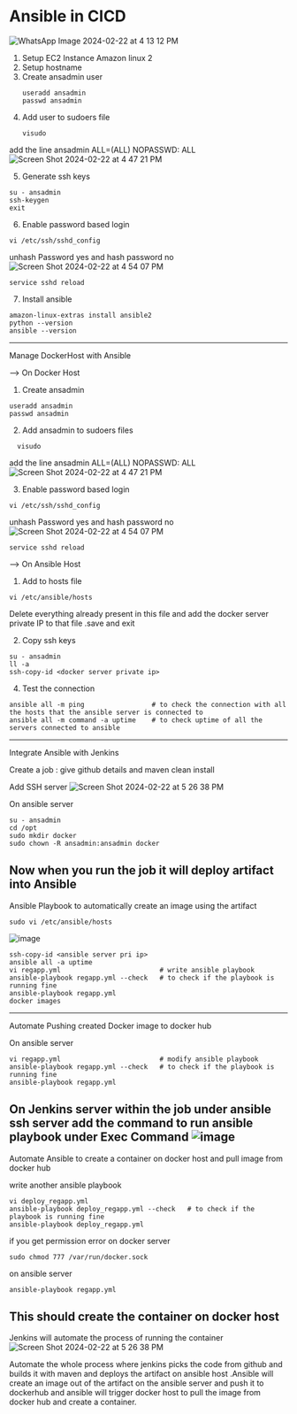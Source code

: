 # Ansible in CICD

![WhatsApp Image 2024-02-22 at 4 13 12 PM](https://github.com/tspoorthyreddy/CICD-with-Git-Jenkins-Ansible-K8s/assets/93954534/b241c7f6-f570-4e27-b1c3-04c6e2677bfe)

1. Setup EC2 Instance Amazon linux 2
2. Setup hostname
3. Create ansadmin user
   ```
   useradd ansadmin
   passwd ansadmin
   ```
4. Add user to sudoers file
   ```
   visudo
   ```
add the line ansadmin ALL=(ALL) NOPASSWD: ALL
![Screen Shot 2024-02-22 at 4 47 21 PM](https://github.com/tspoorthyreddy/CICD-with-Git-Jenkins-Ansible-K8s/assets/93954534/3fae2c36-48e5-42f7-b3c3-74a675f02a9e)

5. Generate ssh keys
```
su - ansadmin
ssh-keygen
exit
```
6. Enable password based login
```
vi /etc/ssh/sshd_config
```
unhash Password yes and hash password no
![Screen Shot 2024-02-22 at 4 54 07 PM](https://github.com/tspoorthyreddy/CICD-with-Git-Jenkins-Ansible-K8s/assets/93954534/7c0cea95-d269-401c-9772-4c35491fa65c)
```
service sshd reload
```
7. Install ansible
```
amazon-linux-extras install ansible2
python --version
ansible --version
```
--------------------------------------------------------------------------------------------------------------------------------------------------------------------

Manage DockerHost with Ansible

--> On Docker Host
1. Create ansadmin
```
useradd ansadmin
passwd ansadmin
```
2. Add ansadmin to sudoers files
 ```
   visudo
   ```
add the line ansadmin ALL=(ALL) NOPASSWD: ALL
![Screen Shot 2024-02-22 at 4 47 21 PM](https://github.com/tspoorthyreddy/CICD-with-Git-Jenkins-Ansible-K8s/assets/93954534/3fae2c36-48e5-42f7-b3c3-74a675f02a9e)

3. Enable password based login
```
vi /etc/ssh/sshd_config
```
unhash Password yes and hash password no
![Screen Shot 2024-02-22 at 4 54 07 PM](https://github.com/tspoorthyreddy/CICD-with-Git-Jenkins-Ansible-K8s/assets/93954534/7c0cea95-d269-401c-9772-4c35491fa65c)
```
service sshd reload
```
--> On Ansible Host
1. Add to hosts file
```
vi /etc/ansible/hosts
```
Delete everything already present in this file and add the docker server private IP to that file .save and exit

2. Copy ssh keys
```
su - ansadmin
ll -a
ssh-copy-id <docker server private ip>
```
4. Test the connection
```
ansible all -m ping                 # to check the connection with all the hosts that the ansible server is connected to
ansible all -m command -a uptime    # to check uptime of all the servers connected to ansible
```
--------------------------------------------------------------------------------------------------------------------------------------------------------------------

Integrate Ansible with Jenkins

Create a job : give github details and maven clean install

Add SSH server
![Screen Shot 2024-02-22 at 5 26 38 PM](https://github.com/tspoorthyreddy/CICD-with-Git-Jenkins-Ansible-K8s/assets/93954534/40f63675-6bb8-441b-973d-5f21865a1515)

On ansible server
```
su - ansadmin
cd /opt
sudo mkdir docker
sudo chown -R ansadmin:ansadmin docker
```
Now when you run the job it will deploy artifact into Ansible
--------------------------------------------------------------------------------------------------------------------------------------------------------------------

Ansible Playbook to automatically create an image using the artifact
```
sudo vi /etc/ansible/hosts
```
![image](https://github.com/tspoorthyreddy/CICD-with-Git-Jenkins-Ansible-K8s/assets/93954534/eba42db8-e96a-4e75-9161-eaa764d6bc84)

```
ssh-copy-id <ansible server pri ip>
ansible all -a uptime
vi regapp.yml                         # write ansible playbook
ansible-playbook regapp.yml --check   # to check if the playbook is running fine
ansible-playbook regapp.yml
docker images
```
--------------------------------------------------------------------------------------------------------------------------------------------------------------------

Automate Pushing created Docker image to docker hub

On ansible server
```
vi regapp.yml                         # modify ansible playbook
ansible-playbook regapp.yml --check   # to check if the playbook is running fine
ansible-playbook regapp.yml
```
On Jenkins server within the job under ansible ssh server add the command to run ansible playbook under Exec Command
![image](https://github.com/tspoorthyreddy/CICD-with-Git-Jenkins-Ansible-K8s/assets/93954534/97497791-0cfe-4788-a6e3-7624760b64ec)
--------------------------------------------------------------------------------------------------------------------------------------------------------------------

Automate Ansible to create a container on docker host and pull image from docker hub

write another ansible playbook 
```
vi deploy_regapp.yml
ansible-playbook deploy_regapp.yml --check   # to check if the playbook is running fine
ansible-playbook deploy_regapp.yml
```
if you get permission error
on docker server
```
sudo chmod 777 /var/run/docker.sock
```
on ansible server
```
ansible-playbook regapp.yml
```
This should create the container on docker host
--------------------------------------------------------------------------------------------------------------------------------------------------------------------

Jenkins will automate the process of running the container
![Screen Shot 2024-02-22 at 5 26 38 PM](https://github.com/tspoorthyreddy/CICD-with-Git-Jenkins-Ansible-K8s/assets/93954534/01d15a24-d1a7-4bd6-b438-26d21396922c)



Automate the whole process where jenkins picks the code from github and builds it with maven and deploys the artifact on ansible host .Ansible will create an image out of the artifact on the ansible server and push it to dockerhub and ansible will trigger docker host to pull the image from docker hub and create a container.
